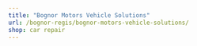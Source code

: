 ```yaml
---
title: "Bognor Motors Vehicle Solutions"
url: /bognor-regis/bognor-motors-vehicle-solutions/
shop: car repair
---
```

